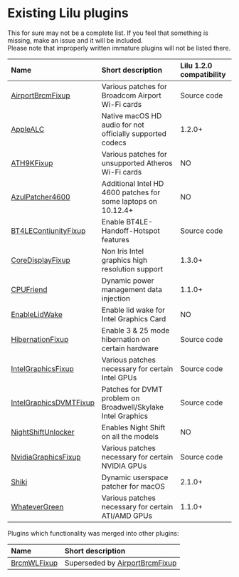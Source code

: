 Existing Lilu plugins
=====================

This for sure may not be a complete list. If you feel that something is missing, make an issue and it will be included.  
Please note that improperly written immature plugins will not be listed there.

| Name | Short description | Lilu 1.2.0 compatibility |
|:-----|:------------------|:----|
[AirportBrcmFixup](https://sourceforge.net/p/airportbrcmfixup) | Various patches for Broadcom Airport Wi-Fi cards | Source code
[AppleALC](https://github.com/vit9696/AppleALC) | Native macOS HD audio for not officially supported codecs | 1.2.0+
[ATH9KFixup](https://github.com/chunnann/ATH9KFixup) | Various patches for unsupported Atheros Wi-Fi cards | NO
[AzulPatcher4600](https://github.com/coderobe/AzulPatcher4600) | Additional Intel HD 4600 patches for some laptops on 10.12.4+ | NO
[BT4LEContiunityFixup](https://sourceforge.net/p/bt4lecontiunityfixup) | Enable BT4LE-Handoff-Hotspot features | Source code
[CoreDisplayFixup](https://github.com/PMheart/CoreDisplayFixup) | Non Iris Intel graphics high resolution support | 1.3.0+
[CPUFriend](https://github.com/PMheart/CPUFriend) | Dynamic power management data injection | 1.1.0+
[EnableLidWake](https://github.com/syscl/EnableLidWake) | Enable lid wake for Intel Graphics Card | NO
[HibernationFixup](https://sourceforge.net/p/hibernationfixup) | Enable 3 & 25 mode hibernation on certain hardware | Source code
[IntelGraphicsFixup](https://sourceforge.net/p/intelgraphicsfixup) | Various patches necessary for certain Intel GPUs | Source code
[IntelGraphicsDVMTFixup](https://github.com/BarbaraPalvin/IntelGraphicsDVMTFixup) | Patches for DVMT problem on Broadwell/Skylake Intel Graphics | Source code
[NightShiftUnlocker](https://github.com/Austere-J/NightShiftUnlocker) | Enables Night Shift on all the models | NO
[NvidiaGraphicsFixup](https://sourceforge.net/p/nvidiagraphicsfixup) | Various patches necessary for certain NVIDIA GPUs | Source code
[Shiki](https://github.com/vit9696/Shiki) | Dynamic userspace patcher for macOS | 2.1.0+
[WhateverGreen](https://github.com/vit9696/WhateverGreen) | Various patches necessary for certain ATI/AMD GPUs | 1.1.0+

Plugins which functionality was merged into other plugins:

| Name | Short description |
|:-----|:------------------|
[BrcmWLFixup](https://github.com/PMheart/BrcmWLFixup) | Superseded by [AirportBrcmFixup](https://sourceforge.net/p/airportbrcmfixup/)
